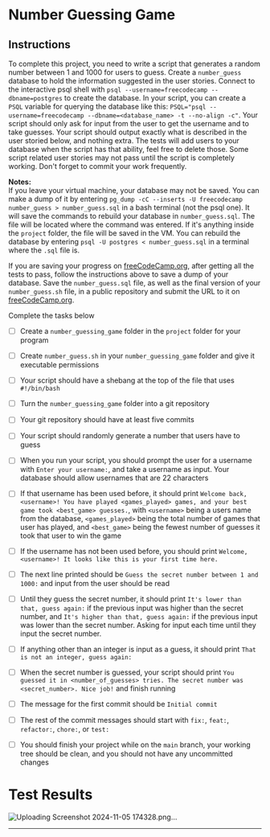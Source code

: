 # Number Guessing Game

## Instructions

To complete this project, you need to write a script that generates a random number between 1 and 1000 for users to guess. Create a `number_guess` database to hold the information suggested in the user stories. Connect to the interactive psql shell with `psql --username=freecodecamp --dbname=postgres` to create the database. In your script, you can create a `PSQL` variable for querying the database like this: `PSQL="psql --username=freecodecamp --dbname=<database_name> -t --no-align -c"`. Your script should only ask for input from the user to get the username and to take guesses. Your script should output exactly what is described in the user storied below, and nothing extra. The tests will add users to your database when the script has that ability, feel free to delete those. Some script related user stories may not pass until the script is completely working. Don't forget to commit your work frequently.

**Notes:**  
If you leave your virtual machine, your database may not be saved. You can make a dump of it by entering `pg_dump -cC --inserts -U freecodecamp number_guess > number_guess.sql` in a bash terminal (not the psql one). It will save the commands to rebuild your database in `number_guess.sql`. The file will be located where the command was entered. If it's anything inside the `project` folder, the file will be saved in the VM. You can rebuild the database by entering `psql -U postgres < number_guess.sql` in a terminal where the `.sql` file is.

If you are saving your progress on [freeCodeCamp.org](http://freeCodeCamp.org), after getting all the tests to pass, follow the instructions above to save a dump of your database. Save the `number_guess.sql` file, as well as the final version of your `number_guess.sh` file, in a public repository and submit the URL to it on [freeCodeCamp.org](http://freeCodeCamp.org).

Complete the tasks below

- [ ] Create a `number_guessing_game` folder in the `project` folder for your program
    
- [ ] Create `number_guess.sh` in your `number_guessing_game` folder and give it executable permissions
    
- [ ] Your script should have a shebang at the top of the file that uses `#!/bin/bash`
    
- [ ] Turn the `number_guessing_game` folder into a git repository
    
- [ ] Your git repository should have at least five commits
    
- [ ] Your script should randomly generate a number that users have to guess
    
- [ ] When you run your script, you should prompt the user for a username with `Enter your username:`, and take a username as input. Your database should allow usernames that are 22 characters
    
- [ ] If that username has been used before, it should print `Welcome back, <username>! You have played <games_played> games, and your best game took <best_game> guesses.`, with `<username>` being a users name from the database, `<games_played>` being the total number of games that user has played, and `<best_game>` being the fewest number of guesses it took that user to win the game
    
- [ ] If the username has not been used before, you should print `Welcome, <username>! It looks like this is your first time here.`
    
- [ ] The next line printed should be `Guess the secret number between 1 and 1000:` and input from the user should be read
    
- [ ] Until they guess the secret number, it should print `It's lower than that, guess again:` if the previous input was higher than the secret number, and `It's higher than that, guess again:` if the previous input was lower than the secret number. Asking for input each time until they input the secret number.
    
- [ ] If anything other than an integer is input as a guess, it should print `That is not an integer, guess again:`
    
- [ ] When the secret number is guessed, your script should print `You guessed it in <number_of_guesses> tries. The secret number was <secret_number>. Nice job!` and finish running
    
- [ ] The message for the first commit should be `Initial commit`
    
- [ ] The rest of the commit messages should start with `fix:`, `feat:`, `refactor:`, `chore:`, or `test:`
    
- [ ] You should finish your project while on the `main` branch, your working tree should be clean, and you should not have any uncommitted changes
    
# Test Results

![Uploading Screenshot 2024-11-05 174328.png…]()
***


